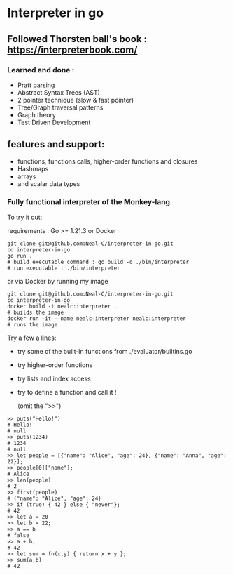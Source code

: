  # Interpreter in go
 
## Followed Thorsten ball's book : https://interpreterbook.com/
 
###  Learned and done :
- Pratt parsing
- Abstract Syntax Trees (AST)
- 2 pointer technique (slow & fast pointer)
- Tree/Graph traversal patterns
- Graph theory
- Test Driven Development 

## features and support:
- functions, functions calls, higher-order functions and closures
- Hashmaps
- arrays
- and scalar data types

### Fully functional interpreter of the Monkey-lang

To try it out:

requirements : Go >= 1.21.3 or Docker

```shell
git clone git@github.com:Neal-C/interpreter-in-go.git
cd interpreter-in-go
go run . 
# build executable command : go build -o ./bin/interpreter
# run executable : ./bin/interpreter
```

or via Docker by running my image

```shell
git clone git@github.com:Neal-C/interpreter-in-go.git
cd interpreter-in-go
docker build -t nealc:interpreter .
# builds the image
docker run -it --name nealc-interpreter nealc:interpreter 
# runs the image
```

Try a few a lines:

- try some of the built-in functions from ./evaluator/builtins.go
- try higher-order functions
- try lists and index access
- try to define a function and call it !


  (omit the ">>")

```shell
>> puts("Hello!")
# Hello!
# null
>> puts(1234)
# 1234
# null
>> let people = [{"name": "Alice", "age": 24}, {"name": "Anna", "age": 22}];
>> people[0]["name"];
# Alice
>> len(people)
# 2
>> first(people)
# {"name": "Alice", "age": 24}
>> if (true) { 42 } else { "never"};
# 42
>> let a = 20
>> let b = 22;
>> a == b
# false
>> a + b;
# 42
>> let sum = fn(x,y) { return x + y };
>> sum(a,b)
# 42
```


